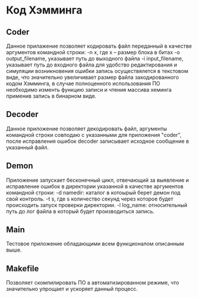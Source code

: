 # Код Хэмминга

## Coder
Данное прилажение позволяет кодировать файл переданный в качестве аргументов командной строки:
-n x, где x – размер блока в битах
-o output_filename, указывает путь до выходного файла
-i input_filename, указывает путь до входного файла
для удобство редактирования и симуляции возникновения ошибки запись осуществялется в текстовом виде, что значительно увеличивает размер файла закодированного кодом Хэмминга, в случае полноценного использования ПО необходимо изменть функцию записи и чтения массива хеминга применив запись в бинарном виде.

## Decoder
Данное приложение позволяет декодировать файл, аргументы командной строки совподаю с указанными для приложения "coder", после исправления ошибок decoder записывает исходное сообщение в указанный файл.

## Demon 
Приложение запускает бесконечный цикл, отвечающий за выявление и исправление ошибок в директории указанной в качестве аргументов командной строки:
-d namedir: каталог в котоырый берет демон под свой контроль.
-t s, где s количество секунд через которое будет происходить запуск проверки директории.
-l log_name: относительный путь до лог файла в который будет производиться запись.

## Main
Тестовое приложение обладающими всем функционалом описанным выше.

## Makefile
Позволяет скомпилировать ПО а автоматизированном режиме, что значительно упрощает и ускоряет данный процесс.
